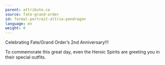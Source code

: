 ```yaml
---
parent: attribute.ce
source: fate-grand-order
id: formal-portrait-altria-pendragon
language: en
weight: 0
---
```


Celebrating Fate/Grand Order’s 2nd Anniversary!!!

To commemorate this great day, even the Heroic Spirits are greeting you in their special outfits.
